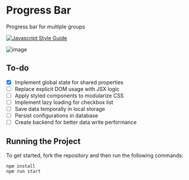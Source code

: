 # Progress Bar

Progress bar for multiple groups

[![Javascript Style Guide](https://badgen.net/badge/eslint/airbnb/ff5a5f?icon=airbnb)](https://github.com/airbnb/javascript)

![image](https://user-images.githubusercontent.com/12193814/159146779-068564b0-44ce-41e1-8996-5ef7845ab30b.png)

## To-do

- [x] Implement global state for shared properties
- [ ] Replace explicit DOM usage with JSX logic
- [ ] Apply styled components to modularize CSS
- [ ] Implement lazy loading for checkbox list
- [ ] Save data temporally in local storage
- [ ] Persist configurations in database
- [ ] Create backend for better data write performance

## Running the Project

To get started, fork the repository and then run the following commands:

    npm install
    npm run start
